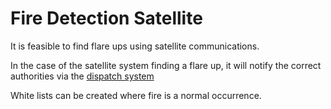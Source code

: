 # Fire Detection Satellite

It is feasible to find flare ups using satellite communications.

In the case of the satellite system finding a flare up, it will notify the correct authorities via the [dispatch system](/federal-emergency-dispatch/)

White lists can be created where fire is a normal occurrence.
